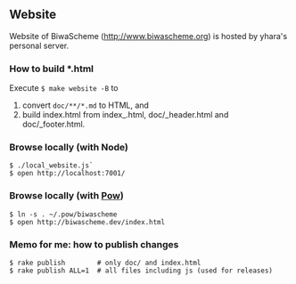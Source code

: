 ## Website

Website of BiwaScheme (http://www.biwascheme.org) is hosted by yhara's personal server.

### How to build *.html

Execute `$ make website -B` to 

1. convert `doc/**/*.md` to HTML, and
2. build index.html from index_.html, doc/_header.html and doc/_footer.html.

### Browse locally (with Node)

```
$ ./local_website.js`
$ open http://localhost:7001/
```

### Browse locally (with [Pow](http://pow.cx))

```
$ ln -s . ~/.pow/biwascheme
$ open http://biwascheme.dev/index.html
```

### Memo for me: how to publish changes

```
$ rake publish        # only doc/ and index.html
$ rake publish ALL=1  # all files including js (used for releases)
```
